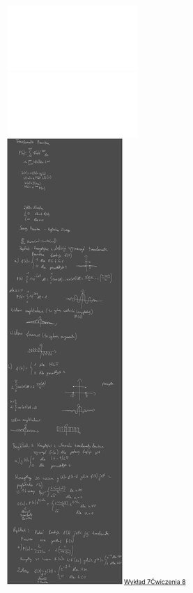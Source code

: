 ![AM2-Wyklad_08](/Notatki/Semestr%202/Analiza%20matematyczna%202.3A/Wyk%C5%82ady/Wyk%C5%82ad%208/AM2-Wyklad_08.pdf)
![Wyklad_8a](/Notatki/Semestr%202/Analiza%20matematyczna%202.3A/Wyk%C5%82ady/Wyk%C5%82ad%208/Wyklad_8a.pdf)
![Drawing 2023-04-19 13.24.34.excalidraw](/Notatki/Semestr%202/Analiza%20matematyczna%202.3A/Wyk%C5%82ady/Wyk%C5%82ad%208/Drawing%202023-04-19%2013.24.34.excalidraw.svg)
[Wykład 7](/Notatki/Semestr%201/Miernictwo%20w%20informatyce%20i%20telekomunikacji/Wyk%C5%82ady/Wyk%C5%82ad%207/Wyk%C5%82ad%207.md)[Ćwiczenia 8](/Notatki/Semestr%202/Analiza%20matematyczna%202.3A/%C4%86wiczenia/%C4%86wiczenia%208/%C4%86wiczenia%208.md)